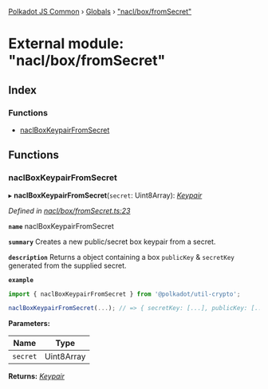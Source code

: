 [Polkadot JS Common](../README.md) › [Globals](../globals.md) › ["nacl/box/fromSecret"](_nacl_box_fromsecret_.md)

# External module: "nacl/box/fromSecret"

## Index

### Functions

* [naclBoxKeypairFromSecret](_nacl_box_fromsecret_.md#naclboxkeypairfromsecret)

## Functions

###  naclBoxKeypairFromSecret

▸ **naclBoxKeypairFromSecret**(`secret`: Uint8Array): *[Keypair](../interfaces/_types_.keypair.md)*

*Defined in [nacl/box/fromSecret.ts:23](https://github.com/polkadot-js/common/blob/c8100dbe/packages/util-crypto/src/nacl/box/fromSecret.ts#L23)*

**`name`** naclBoxKeypairFromSecret

**`summary`** Creates a new public/secret box keypair from a secret.

**`description`** 
Returns a object containing a box `publicKey` & `secretKey` generated from the supplied secret.

**`example`** 
<BR>

```javascript
import { naclBoxKeypairFromSecret } from '@polkadot/util-crypto';

naclBoxKeypairFromSecret(...); // => { secretKey: [...], publicKey: [...] }
```

**Parameters:**

Name | Type |
------ | ------ |
`secret` | Uint8Array |

**Returns:** *[Keypair](../interfaces/_types_.keypair.md)*
